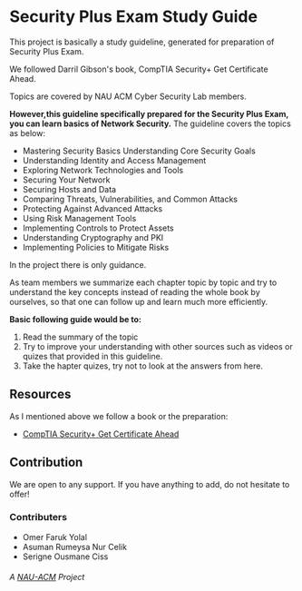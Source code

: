 

# Security Plus Exam Study Guide
This project is basically a study guideline, generated for preparation of Security Plus Exam.

We followed Darril Gibson's book, CompTIA Security+ Get Certificate Ahead.

Topics are covered by NAU ACM Cyber Security Lab members.

**However,this guideline specifically prepared for the Security Plus Exam, you can learn basics of Network Security.**
The guideline covers the topics as below:
  - Mastering Security Basics Understanding Core Security Goals
  - Understanding Identity and Access Management
  - Exploring Network Technologies and Tools
  - Securing Your Network
  - Securing Hosts and Data
  - Comparing Threats, Vulnerabilities, and Common Attacks
  - Protecting Against Advanced Attacks
  - Using Risk Management Tools
  - Implementing Controls to Protect Assets
  - Understanding Cryptography and PKI
  - Implementing Policies to Mitigate Risks

In the project there is only guidance. 

As team members we summarize each chapter topic by topic and try to understand the key concepts instead of reading the whole book by ourselves, so that one can follow up and learn much more efficiently. 

**Basic following guide would be to:**
  1. Read the summary of the topic
  2. Try to improve your understanding with other sources such as videos or quizes that provided in this guideline.
  3. Take the hapter quizes, try not to look at the answers from here.
  
## Resources

As I mentioned above we follow a book or the preparation:

  - [CompTIA Security+ Get Certificate Ahead](https://www.amazon.com/CompTIA-Security-Certified-Ahead-SY0-401/dp/1939136024)

## Contribution

We are open to any support. 
If you have anything to add, do not hesitate to offer! 

### Contributers
- Omer Faruk Yolal
- Asuman Rumeysa Nur Celik
- Serigne Ousmane Ciss

###### A [NAU-ACM](https://nauacmrocks.azurewebsites.net) Project
